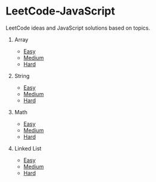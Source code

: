 # LeetCode-JavaScript

LeetCode ideas and JavaScript solutions based on topics.

1. Array
   - [Easy](https://github.com/Vyse12138/LeetCode-JavaScript/tree/main/src/Array/Easy)
   - [Medium](https://github.com/Vyse12138/LeetCode-JavaScript/tree/main/src/Array/Medium)
   - [Hard](https://github.com/Vyse12138/LeetCode-JavaScript/tree/main/src/Array/Hard)

2. String
   - [Easy](https://github.com/Vyse12138/LeetCode-JavaScript/tree/main/src/String/Easy)
   - [Medium](https://github.com/Vyse12138/LeetCode-JavaScript/tree/main/src/String/Medium)
   - [Hard](https://github.com/Vyse12138/LeetCode-JavaScript/tree/main/src/String/Hard)
  
3. Math
   - [Easy](https://github.com/Vyse12138/LeetCode-JavaScript/tree/main/src/Math/Easy)
   - [Medium](https://github.com/Vyse12138/LeetCode-JavaScript/tree/main/src/Math/Medium)
   - [Hard](https://github.com/Vyse12138/LeetCode-JavaScript/tree/main/src/Math/Hard)
   
4. Linked List
   - [Easy](https://github.com/Vyse12138/LeetCode-JavaScript/tree/main/src/Linked%20List/Easy)
   - [Medium](https://github.com/Vyse12138/LeetCode-JavaScript/tree/main/src/Linked%20List/Medium)
   - [Hard](https://github.com/Vyse12138/LeetCode-JavaScript/tree/main/src/Linked%20List/Hard)
